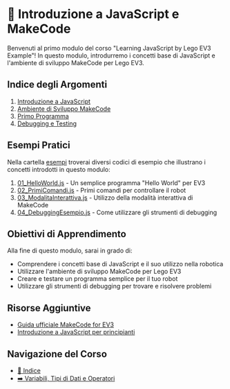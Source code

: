 # 🚀 Introduzione a JavaScript e MakeCode

Benvenuti al primo modulo del corso "Learning JavaScript by Lego EV3 Example"! In questo modulo, introdurremo i concetti base di JavaScript e l'ambiente di sviluppo MakeCode per Lego EV3.

## Indice degli Argomenti

1. [Introduzione a JavaScript](01-IntroduzioneJavaScript.md)
2. [Ambiente di Sviluppo MakeCode](02-AmbienteMakeCode.md)
3. [Primo Programma](03-PrimoProgramma.md)
4. [Debugging e Testing](04-DebuggingTesting.md)

## Esempi Pratici

Nella cartella [esempi](./esempi/) troverai diversi codici di esempio che illustrano i concetti introdotti in questo modulo:

1. [01_HelloWorld.js](./esempi/01_HelloWorld.js) - Un semplice programma "Hello World" per EV3
2. [02_PrimiComandi.js](./esempi/02_PrimiComandi.js) - Primi comandi per controllare il robot
3. [03_ModalitaInterattiva.js](./esempi/03_ModalitaInterattiva.js) - Utilizzo della modalità interattiva di MakeCode
4. [04_DebuggingEsempio.js](./esempi/04_DebuggingEsempio.js) - Come utilizzare gli strumenti di debugging

## Obiettivi di Apprendimento

Alla fine di questo modulo, sarai in grado di:
- Comprendere i concetti base di JavaScript e il suo utilizzo nella robotica
- Utilizzare l'ambiente di sviluppo MakeCode per Lego EV3
- Creare e testare un programma semplice per il tuo robot
- Utilizzare gli strumenti di debugging per trovare e risolvere problemi

## Risorse Aggiuntive

- [Guida ufficiale MakeCode for EV3](https://makecode.mindstorms.com/about)
- [Introduzione a JavaScript per principianti](https://developer.mozilla.org/en-US/docs/Learn/JavaScript/First_steps)

## Navigazione del Corso
- [📑 Indice](../README.md)
- [➡️ Variabili, Tipi di Dati e Operatori](../02-Variabili-TipiDati-Operatori/README.md)